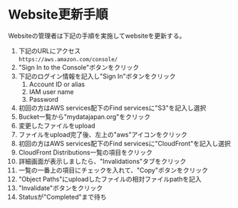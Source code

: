 # Website更新手順  
Websiteの管理者は下記の手順を実施してwebsiteを更新する。  

1. 下記のURLにアクセス  
`https://aws.amazon.com/console/`  
1. "Sign In to the Console"ボタンをクリック  
1. 下記のログイン情報を記入し"Sign In"ボタンをクリック  
    1. Account ID or alias  
    1. IAM user name  
    1. Password  
1. 初回の方はAWS services配下のFind servicesに"S3"を記入し選択  
1. Bucket一覧から"mydatajapan.org"をクリック  
1. 変更したファイルをupload  
1. ファイルをupload完了後、左上の"aws"アイコンをクリック  
1. 初回の方はAWS services配下のFind servicesに"CloudFront"を記入し選択  
1. CloudFront Distributions一覧の項目をクリック  
1. 詳細画面が表示しましたら、"Invalidations"タブをクリック  
1. 一覧の一番上の項目にチェックを入れて、"Copy"ボタンをクリック  
1. "Object Paths"にuploadしたファイルの相対ファイルpathを記入  
1. "Invalidate"ボタンをクリック  
1. Statusが"Completed"まで待ち  
